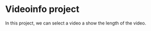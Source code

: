Videoinfo project
=====================

In this project, we can select a video a show the length of the video.